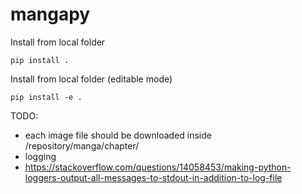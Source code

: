 # mangapy

Install from local folder

```
pip install .
```

Install from local folder (editable mode)

```
pip install -e .
```


TODO:

- each image file should be downloaded inside /repository/manga/chapter/
- logging
- https://stackoverflow.com/questions/14058453/making-python-loggers-output-all-messages-to-stdout-in-addition-to-log-file